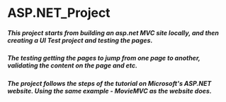 # ASP.NET_Project
##### This project starts from building an asp.net MVC site locally, and then creating a UI Test project and testing the pages.

##### The testing getting the pages to jump from one page to another, validating the content on the page and etc.

##### The project follows the steps of the tutorial on Microsoft's ASP.NET website. Using the same example - MovieMVC as the website does.
